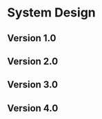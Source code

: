 <!-- Goal: 2000 Words -->
# System Design
<!-- The chapter should describe the applications on a high level. Not the implementation. No languages and no code! -->

<!-- What is the architecture of this application? -->
  <!-- What do books recommend on how a good system architecture should look like? -->

<!-- How are the connections between the different Application modeled? -->

<!-- How should the application data be modeled? -->

<!-- What qualitiy / security standards need to be set? -->
  <!-- What defines a software to be of high quality? - See:  Ensuring the Software Quality for Critical Infrastructure Objects -->
  <!-- How should issues and crashes be handled? -->
  <!-- What Fallback is there in case of a malfuntion or a complete system outage? -->
  <!-- What are common errors that need to be prevented? e.g. User error (Incorrect use), Network Connectivity -->
  <!-- What happens when there is no network connection? -->

  <!-- What is static Code Quality Analysis? How does it work? -->

  <!-- How is the application protected against hackers? -->
  <!-- What attack surfaces does the application poses? -->
  <!-- What are the consquences of someone breaching different parts of the system -->
  <!-- How can this be prevented? -->

  <!-- How is future provness guaranteed? -->


<!-- How should the UI function? -->
<!-- How can incorrect usage of the application be prevented? How does the UI reflect these protections? -->
<!-- What DevOps Pipelines need to be developed? -->

<!-- What technologies / libraries have been used? -->
  <!-- What part of the application is each software used for? -->
  <!-- What are the benefits / disadvantages of the technology used? -->

<!-- What database should be used? What features should it poses? -->

<!-- What parts of the application need testing scripts in order to continously check their correct behaviour? -->

## Version 1.0

## Version 2.0

## Version 3.0

## Version 4.0
